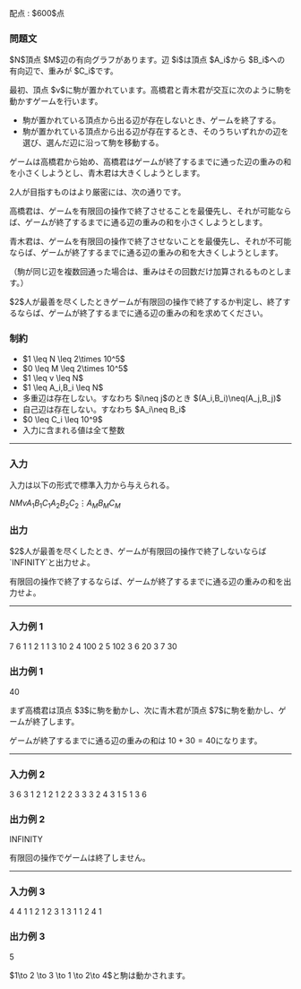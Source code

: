
<div>

<span>

<span>

<p>
配点 : $600$点
</p>

<div>

<section>

### **問題文**

<p>
$N$頂点 $M$辺の有向グラフがあります。辺 $i$は頂点 $A_i$から $B_i$への有向辺で、重みが $C_i$です。
</p>

<p>
最初、頂点 $v$に駒が置かれています。高橋君と青木君が交互に次のように駒を動かすゲームを行います。
</p>

<ul>

<li>
駒が置かれている頂点から出る辺が存在しないとき、ゲームを終了する。
</li>

<li>
駒が置かれている頂点から出る辺が存在するとき、そのうちいずれかの辺を選び、選んだ辺に沿って駒を移動する。
</li>

</ul>

<p>
ゲームは高橋君から始め、高橋君はゲームが終了するまでに通った辺の重みの和を小さくしようとし、青木君は大きくしようとします。

$2$人が目指すものはより厳密には、次の通りです。

高橋君は、ゲームを有限回の操作で終了させることを最優先し、それが可能ならば、ゲームが終了するまでに通る辺の重みの和を小さくしようとします。

青木君は、ゲームを有限回の操作で終了させないことを最優先し、それが不可能ならば、ゲームが終了するまでに通る辺の重みの和を大きくしようとします。

（駒が同じ辺を複数回通った場合は、重みはその回数だけ加算されるものとします。）
</p>

<p>
$2$人が最善を尽くしたときゲームが有限回の操作で終了するか判定し、終了するならば、ゲームが終了するまでに通る辺の重みの和を求めてください。
</p>

</section>

</div>

<div>

<section>

### **制約**

<ul>

<li>
$1 \leq N \leq 2\times 10^5$
</li>

<li>
$0 \leq M \leq 2\times 10^5$
</li>

<li>
$1 \leq v \leq N$
</li>

<li>
$1 \leq A_i,B_i \leq N$
</li>

<li>
多重辺は存在しない。すなわち $i\neq j$のとき $(A_i,B_i)\neq(A_j,B_j)$
</li>

<li>
自己辺は存在しない。すなわち $A_i\neq B_i$
</li>

<li>
$0 \leq C_i \leq 10^9$
</li>

<li>
入力に含まれる値は全て整数
</li>

</ul>

</section>

</div>

---

<div>

<div>

<section>

### **入力**

<p>
入力は以下の形式で標準入力から与えられる。
</p>

<div>

$N$$M$$v$$A_1$$B_1$$C_1$$A_2$$B_2$$C_2$$\vdots$$A_M$$B_M$$C_M$
</div>

</section>

</div>

<div>

<section>

### **出力**

<p>
$2$人が最善を尽くしたとき、ゲームが有限回の操作で終了しないならば `INFINITY`と出力せよ。

有限回の操作で終了するならば、ゲームが終了するまでに通る辺の重みの和を出力せよ。
</p>

</section>

</div>

</div>

---

<div>

<section>

### **入力例 1**

<div>

7 6 1
1 2 1
1 3 10
2 4 100
2 5 102
3 6 20
3 7 30

</div>

</section>

</div>

<div>

<section>

### **出力例 1**

<div>

40

</div>

<p>
まず高橋君は頂点 $3$に駒を動かし、次に青木君が頂点 $7$に駒を動かし、ゲームが終了します。

ゲームが終了するまでに通る辺の重みの和は $10+30=40$になります。
</p>

</section>

</div>

---

<div>

<section>

### **入力例 2**

<div>

3 6 3
1 2 1
2 1 2
2 3 3
3 2 4
3 1 5
1 3 6

</div>

</section>

</div>

<div>

<section>

### **出力例 2**

<div>

INFINITY

</div>

<p>
有限回の操作でゲームは終了しません。
</p>

</section>

</div>

---

<div>

<section>

### **入力例 3**

<div>

4 4 1
1 2 1
2 3 1
3 1 1
2 4 1

</div>

</section>

</div>

<div>

<section>

### **出力例 3**

<div>

5

</div>

<p>
$1\to 2 \to 3 \to 1 \to 2\to 4$と駒は動かされます。
</p>

</section>

</div>

</span>

</span>

</div>
